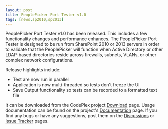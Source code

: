 ```yaml
---
layout: post
title: PeoplePicker Port Tester v1.0
tags: [news,sp2010,sp2013]
---
```


PeoplePicker Port Tester v1.0 has been released.  This includes a few functionality changes and performance enhances.  The PeoplePicker Port Tester is designed to be run from SharePoint 2010 or 2013 servers in order to validate that the PeoplePicker will function when Active Directory or other LDAP-based directories reside across firewalls, subnets, VLANs, or other complex network configurations.

Release highlights include:

* Test are now run in parallel
* Application is now multi-threaded so tests don't freeze the UI
* Save Output functionality so tests can be recorded to a formatted text file

It can be downloaded from the CodePlex project [Download](http://peoplepicker.codeplex.com/releases/view/100517) page.  Usage documentation can be found on the project's [Documentation](http://peoplepicker.codeplex.com/documentation) page.  If you find any bugs or have any suggestions, post them on the [Discussions](http://peoplepicker.codeplex.com/discussions) or [Issue Tracker](http://peoplepicker.codeplex.com/workitem/list/basic) pages.